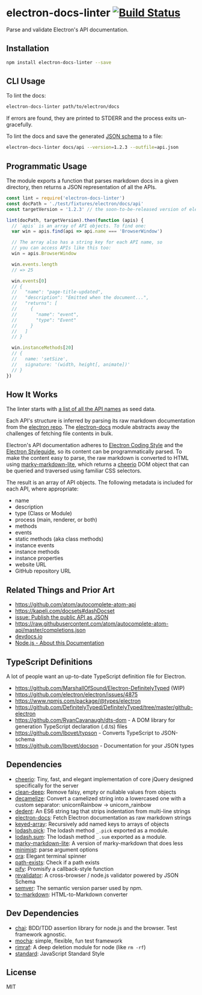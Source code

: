# electron-docs-linter [![Build Status](https://travis-ci.org/electron/electron-docs-linter.svg?branch=master)](https://travis-ci.org/electron/electron-docs-linter)

Parse and validate Electron's API documentation.

## Installation

```sh
npm install electron-docs-linter --save
```

## CLI Usage

To lint the docs:

```sh
electron-docs-linter path/to/electron/docs
```

If errors are found, they are printed to STDERR and the process
exits un-gracefully.

To lint the docs and save the generated [JSON schema](http://electron.atom.io/blog/2016/09/27/api-docs-json-schema) to a file:

```sh
electron-docs-linter docs/api --version=1.2.3 --outfile=api.json
```

## Programmatic Usage

The module exports a function that parses markdown docs in a given directory,
then returns a JSON representation of all the APIs.

```js
const lint = require('electron-docs-linter')
const docPath = './test/fixtures/electron/docs/api'
const targetVersion = '1.2.3' // the soon-to-be-released version of electron

lint(docPath, targetVersion).then(function (apis) {
  // `apis` is an array of API objects. To find one:
  var win = apis.find(api => api.name === 'BrowserWindow')

  // The array also has a string key for each API name, so
  // you can access APIs like this too:
  win = apis.BrowserWindow

  win.events.length
  // => 25

  win.events[0]
  // {
  //   "name": "page-title-updated",
  //   "description": "Emitted when the document...",
  //   "returns": [
  //     {
  //       "name": "event",
  //       "type": "Event"
  //     }
  //   ]
  // }

  win.instanceMethods[20]
  // {
  //   name: 'setSize',
  //   signature: '(width, height[, animate])'
  // }
})
```

## How It Works

The linter starts with [a list of all the API names](/lib/seeds.js) as seed data.

Each API's structure is inferred by parsing its raw markdown documentation from
the [electron repo](https://github.com/electron/electron/tree/master/docs/api).
The [electron-docs](https://github.com/zeke/electron-docs) module abstracts away
the challenges of fetching file contents in bulk.

Electron's API documentation adheres to
[Electron Coding Style](https://github.com/electron/electron/blob/master/docs/development/coding-style.md#naming-things)
and the
[Electron Styleguide](https://github.com/electron/electron/blob/master/docs/styleguide.md),
so its content can be programmatically parsed. To make the content easy to parse,
the raw markdown is converted to HTML using
[marky-markdown-lite](https://ghub.io/marky-markdown-lite),
which returns a [cheerio](https://ghub.io/cheerio) DOM object that can be queried
and traversed using familiar CSS selectors.

The result is an array of API objects. The following
metadata is included for each API, where appropriate:

- name
- description
- type (Class or Module)
- process (main, renderer, or both)
- methods
- events
- static methods (aka class methods)
- instance events
- instance methods
- instance properties
- website URL
- GitHub repository URL

## Related Things and Prior Art

- https://github.com/atom/autocomplete-atom-api
- https://kapeli.com/docsets#dashDocset
- [issue: Publish the public API as JSON](https://github.com/electron/electron/issues/3375)
- https://raw.githubusercontent.com/atom/autocomplete-atom-api/master/completions.json
- [devdocs.io](http://devdocs.io/)
- [Node.js - About this Documentation](https://nodejs.org/dist/latest-v6.x/docs/api/documentation.html)

## TypeScript Definitions

A lot of people want an up-to-date TypeScript definition file for Electron.

- https://github.com/MarshallOfSound/Electron-DefinitelyTyped (WIP)
- https://github.com/electron/electron/issues/4875
- https://www.npmjs.com/package/@types/electron
- https://github.com/DefinitelyTyped/DefinitelyTyped/tree/master/github-electron
- https://github.com/RyanCavanaugh/dts-dom - A DOM library for generation TypeScript declaration (.d.ts) files
- https://github.com/lbovet/typson - Converts TypeScript to JSON-schema
- https://github.com/lbovet/docson - Documentation for your JSON types

## Dependencies

- [cheerio](https://github.com/cheeriojs/cheerio): Tiny, fast, and elegant implementation of core jQuery designed specifically for the server
- [clean-deep](https://github.com/seegno/clean-deep): Remove falsy, empty or nullable values from objects
- [decamelize](https://github.com/sindresorhus/decamelize): Convert a camelized string into a lowercased one with a custom separator: unicornRainbow → unicorn_rainbow
- [dedent](https://github.com/dmnd/dedent): An ES6 string tag that strips indentation from multi-line strings
- [electron-docs](https://github.com/zeke/electron-docs): Fetch Electron documentation as raw markdown strings
- [keyed-array](https://github.com/zeke/keyed-array): Recursively add named keys to arrays of objects
- [lodash.pick](https://github.com/lodash/lodash): The lodash method `_.pick` exported as a module.
- [lodash.sum](https://github.com/lodash/lodash): The lodash method `_.sum` exported as a module.
- [marky-markdown-lite](https://github.com/zeke/marky-markdown-lite): A version of marky-markdown that does less
- [minimist](https://github.com/substack/minimist): parse argument options
- [ora](https://github.com/sindresorhus/ora): Elegant terminal spinner
- [path-exists](https://github.com/sindresorhus/path-exists): Check if a path exists
- [pify](https://github.com/sindresorhus/pify): Promisify a callback-style function
- [revalidator](https://github.com/flatiron/revalidator): A cross-browser / node.js validator powered by JSON Schema
- [semver](https://github.com/npm/node-semver): The semantic version parser used by npm.
- [to-markdown](https://github.com/domchristie/to-markdown): HTML-to-Markdown converter

## Dev Dependencies

- [chai](https://github.com/chaijs/chai): BDD/TDD assertion library for node.js and the browser. Test framework agnostic.
- [mocha](https://github.com/mochajs/mocha): simple, flexible, fun test framework
- [rimraf](https://github.com/isaacs/rimraf): A deep deletion module for node (like `rm -rf`)
- [standard](https://github.com/feross/standard): JavaScript Standard Style

## License

MIT
